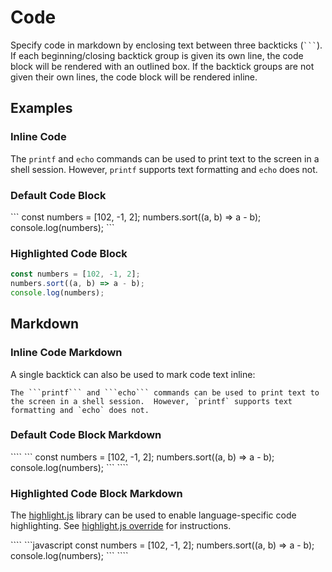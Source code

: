 <style> 
    .no_hljs span { 
        color: var(--global-font-color) !important;
        font-weight: inherit !important;
    }
</style>

# Code

Specify code in markdown by enclosing text between three backticks (<code>\`\`\`</code>).  If each beginning/closing backtick group is given its own line, the code block will be rendered with an outlined box.  If the backtick groups are not given their own lines, the code block will be rendered inline.

## Examples

### Inline Code

The ```printf``` and ```echo``` commands can be used to print text to the screen in a shell session.  However, `printf` supports text formatting and `echo` does not.

### Default Code Block

<div class="no_hljs">
```
const numbers = [102, -1, 2]; 
numbers.sort((a, b) => a - b);
console.log(numbers);
```
</div>

### Highlighted Code Block

```javascript
const numbers = [102, -1, 2];
numbers.sort((a, b) => a - b);
console.log(numbers);
```

## Markdown

### Inline Code Markdown

A single backtick can also be used to mark code text inline:

````
The ```printf``` and ```echo``` commands can be used to print text to the screen in a shell session.  However, `printf` supports text formatting and `echo` does not.
````

### Default Code Block Markdown

<div class="no_hljs">
````
```
const numbers = [102, -1, 2];
numbers.sort((a, b) => a - b);
console.log(numbers);
```
````
</div>

### Highlighted Code Block Markdown

The [highlight.js] library can be used to enable language-specific code highlighting.  See [highlight.js override] for instructions.

<div class="no_hljs">
````
```javascript
const numbers = [102, -1, 2];
numbers.sort((a, b) => a - b);
console.log(numbers);
```
````
</div>

[highlight.js]: https://highlightjs.org/
[highlight.js override]: ../../configuration/overrides/highlightjs